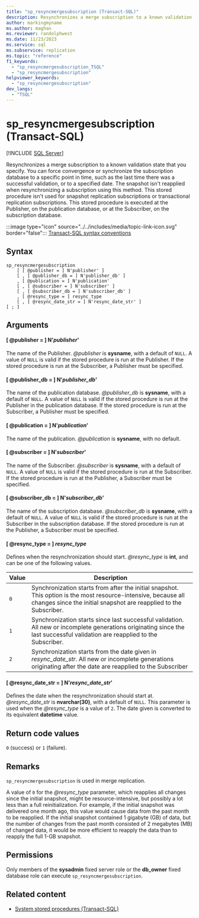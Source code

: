 ```yaml
---
title: "sp_resyncmergesubscription (Transact-SQL)"
description: Resynchronizes a merge subscription to a known validation state that you specify.
author: markingmyname
ms.author: maghan
ms.reviewer: randolphwest
ms.date: 11/23/2023
ms.service: sql
ms.subservice: replication
ms.topic: "reference"
f1_keywords:
  - "sp_resyncmergesubscription_TSQL"
  - "sp_resyncmergesubscription"
helpviewer_keywords:
  - "sp_resyncmergesubscription"
dev_langs:
  - "TSQL"
---
```

# sp_resyncmergesubscription (Transact-SQL)

[!INCLUDE [SQL Server](../../includes/applies-to-version/sqlserver.md)]

Resynchronizes a merge subscription to a known validation state that you specify. You can force convergence or synchronize the subscription database to a specific point in time, such as the last time there was a successful validation, or to a specified date. The snapshot isn't reapplied when resynchronizing a subscription using this method. This stored procedure isn't used for snapshot replication subscriptions or transactional replication subscriptions. This stored procedure is executed at the Publisher, on the publication database, or at the Subscriber, on the subscription database.

:::image type="icon" source="../../includes/media/topic-link-icon.svg" border="false"::: [Transact-SQL syntax conventions](../../t-sql/language-elements/transact-sql-syntax-conventions-transact-sql.md)

## Syntax

```syntaxsql
sp_resyncmergesubscription
    [ [ @publisher = ] N'publisher' ]
    [ , [ @publisher_db = ] N'publisher_db' ]
    , [ @publication = ] N'publication'
    [ , [ @subscriber = ] N'subscriber' ]
    [ , [ @subscriber_db = ] N'subscriber_db' ]
    , [ @resync_type = ] resync_type
    [ , [ @resync_date_str = ] N'resync_date_str' ]
[ ; ]
```

## Arguments

#### [ @publisher = ] N'*publisher*'

The name of the Publisher. *@publisher* is **sysname**, with a default of `NULL`. A value of `NULL` is valid if the stored procedure is run at the Publisher. If the stored procedure is run at the Subscriber, a Publisher must be specified.

#### [ @publisher_db = ] N'*publisher_db*'

The name of the publication database. *@publisher_db* is **sysname**, with a default of `NULL`. A value of `NULL` is valid if the stored procedure is run at the Publisher in the publication database. If the stored procedure is run at the Subscriber, a Publisher must be specified.

#### [ @publication = ] N'*publication*'

The name of the publication. *@publication* is **sysname**, with no default.

#### [ @subscriber = ] N'*subscriber*'

The name of the Subscriber. *@subscriber* is **sysname**, with a default of `NULL`. A value of `NULL` is valid if the stored procedure is run at the Subscriber. If the stored procedure is run at the Publisher, a Subscriber must be specified.

#### [ @subscriber_db = ] N'*subscriber_db*'

The name of the subscription database. *@subscriber_db* is **sysname**, with a default of `NULL`. A value of `NULL` is valid if the stored procedure is run at the Subscriber in the subscription database. If the stored procedure is run at the Publisher, a Subscriber must be specified.

#### [ @resync_type = ] *resync_type*

Defines when the resynchronization should start. *@resync_type* is **int**, and can be one of the following values.

| Value | Description |
| --- | --- |
| `0` | Synchronization starts from after the initial snapshot. This option is the most resource-intensive, because all changes since the initial snapshot are reapplied to the Subscriber. |
| `1` | Synchronization starts since last successful validation. All new or incomplete generations originating since the last successful validation are reapplied to the Subscriber. |
| `2` | Synchronization starts from the date given in *resync_date_str*. All new or incomplete generations originating after the date are reapplied to the Subscriber |

#### [ @resync_date_str = ] N'*resync_date_str*'

Defines the date when the resynchronization should start at. *@resync_date_str* is **nvarchar(30)**, with a default of `NULL`. This parameter is used when the *@resync_type* is a value of `2`. The date given is converted to its equivalent **datetime** value.

## Return code values

`0` (success) or `1` (failure).

## Remarks

`sp_resyncmergesubscription` is used in merge replication.

A value of `0` for the *@resync_type* parameter, which reapplies all changes since the initial snapshot, might be resource-intensive, but possibly a lot less than a full reinitialization. For example, if the initial snapshot was delivered one month ago, this value would cause data from the past month to be reapplied. If the initial snapshot contained 1 gigabyte (GB) of data, but the number of changes from the past month consisted of 2 megabytes (MB) of changed data, it would be more efficient to reapply the data than to reapply the full 1-GB snapshot.

## Permissions

Only members of the **sysadmin** fixed server role or the **db_owner** fixed database role can execute `sp_resyncmergesubscription`.

## Related content

- [System stored procedures (Transact-SQL)](system-stored-procedures-transact-sql.md)
